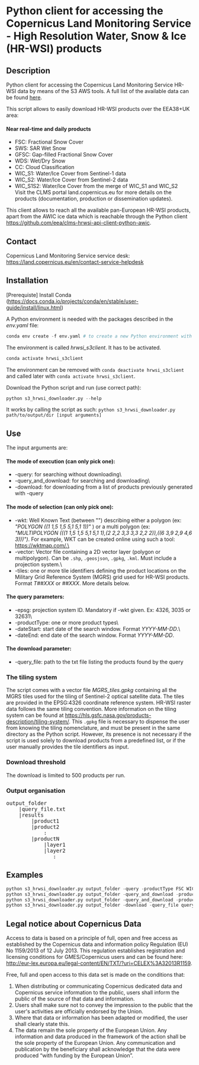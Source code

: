 # Python client for accessing the Copernicus Land Monitoring Service - High Resolution Water, Snow & Ice (HR-WSI) products

## Description
Python client for accessing the Copernicus Land Monitoring Service HR-WSI data by means of the S3 AWS tools. A full list of the available data can be found [here](https://s3.waw3-2.cloudferro.com/swift/v1/HRWSI/).

This script allows to easily download HR-WSI products over the EEA38+UK area:
#### Near real-time and daily products
+ FSC: Fractional Snow Cover
+ SWS: SAR Wet Snow
+ GFSC: Gap-filled Fractional Snow Cover
+ WDS: Wet/Dry Snow
+ CC: Cloud Classification
+ WIC_S1: Water/Ice Cover from Sentinel-1 data
+ WIC_S2: Water/Ice Cover from Sentinel-2 data
+ WIC_S1S2: Water/Ice Cover from the merge of WIC_S1 and WIC_S2
\
Visit the CLMS portal land.copernicus.eu for more details on the products (documentation, production or dissemination updates).

This client allows to reach all the available pan-European HR-WSI products, apart from the AWIC ice data which is reachable through the Python client https://github.com/eea/clms-hrwsi-api-client-python-awic. 

## Contact
Copernicus Land Monitoring Service service desk: https://land.copernicus.eu/en/contact-service-helpdesk

## Installation
[Prerequiste] Install Conda (https://docs.conda.io/projects/conda/en/stable/user-guide/install/linux.html) 

A Python environment is needed with the packages described in the _env.yaml_ file:
```S
conda env create -f env.yaml # to create a new Python environment with Conda
```
The environment is called _hrwsi_s3client_. It has to be activated. 
```S
conda activate hrwsi_s3client
```
The environment can be removed with `conda deactivate hrwsi_s3client` and called later with `conda activate hrwsi_s3client`.

Download the Python script and run (use correct path):
```S
python s3_hrwsi_downloader.py --help
```
It works by calling the script as such: `python s3_hrwsi_downloader.py path/to/output/dir [input arguments]`

## Use
The input arguments are:

#### The mode of execution (can only pick one):
+ -query: for searching without downloading\
+ -query_and_download: for searching and downloading\
+ -download: for downloading from a list of products previously generated with -query

#### The mode of selection (can only pick one):
+ -wkt: Well Known Text (between \"\") describing either a polygon (ex: _\"POLYGON ((1 1,5 1,5 5,1 5,1 1))\"_ ) or a multi polygon (ex: _\"MULTIPOLYGON (((1 1,5 1,5 5,1 5,1 1),(2 2,2 3,3 3,3 2,2 2)),((6 3,9 2,9 4,6 3)))\")_. For example, WKT can be created online using such a tool: https://wktmap.com/.\
+ -vector: Vector file containing a 2D vector layer (polygon or multipolygon). Can be `.shp`, `.geosjson`, `.gpkg`, `.kml`. Must include a projection system.\
+ -tiles: one or more tile identifiers defining the product locations on the Military Grid Reference System (MGRS) grid used for HR-WSI products. Format _T##XXX_ or _##XXX_. More details below.

#### The query parameters:
+ -epsg: projection system ID. Mandatory if -wkt given. Ex: 4326, 3035 or 32631\
+ -productType: one or more product types\
+ -dateStart: start date of the search window. Format _YYYY-MM-DD_.\
+ -dateEnd: end date of the search window. Format _YYYY-MM-DD_.

#### The download parameter:
+ -query_file: path to the txt file listing the products found by the query

### The tiling system
The script comes with a vector file _MGRS_tiles.gpkg_ containing all the MGRS tiles used for the tiling of Sentinel-2 optical satellite data. The tiles are provided in the EPSG:4326 coordinate reference system. HR-WSI raster data follows the same tiling convention.
More information on the tiling system can be found at https://hls.gsfc.nasa.gov/products-description/tiling-system/. 
This `.gpkg` file is necessary to dispense the user from knowing the tiling nomenclature, and must be present in the same directory as the Python script. 
However, its presence is not necessary if the script is used solely to download products from a predefined list, or if the user manually provides the tile identifiers as input.

### Download threshold
The download is limited to 500 products per run.

### Output organisation
<pre>
output_folder
    |query_file.txt
    |results
        |product1
        |product2
            :
        |productN
            |layer1
            |layer2
               :
</pre>              
  
## Examples 
```S
python s3_hrwsi_downloader.py output_folder -query -productType FSC WIC_S2 -tiles T31TCH T30TYN -dateStart 2025-02-01 -dateEnd 2025-02-15\
python s3_hrwsi_downloader.py output_folder -query_and_download -productType GFSC -wkt "POLYGON ((704922.894694 4756709.422481, 920001.318865 4729607.8903, 704922.894694 4756709.422481))" -epsg 32630 -dateStart 2025-02-01 -dateEnd 2025-02-15\
python s3_hrwsi_downloader.py output_folder -query_and_download -productType SWS -layer path/to/layer.shp -dateStart 2025-02-15 -dateEnd 2025-03-15\
python s3_hrwsi_downloader.py output_folder -download -query_file query_file.txt
```

## Legal notice about Copernicus Data
Access to data is based on a principle of full, open and free access as established by the Copernicus data and information policy Regulation (EU) No 1159/2013 of 12 July 2013. This regulation establishes registration and licensing conditions for GMES/Copernicus users and can be found here: http://eur-lex.europa.eu/legal-content/EN/TXT/?uri=CELEX%3A32013R1159.  

Free, full and open access to this data set is made on the conditions that:  
1. When distributing or communicating Copernicus dedicated data and Copernicus service information to the public, users shall inform the public of the source of that data and information.  
2. Users shall make sure not to convey the impression to the public that the user's activities are officially endorsed by the Union.  
3. Where that data or information has been adapted or modified, the user shall clearly state this.  
4. The data remain the sole property of the European Union. Any information and data produced in the framework of the action shall be the sole property of the European Union. Any communication and publication by the beneficiary shall acknowledge that the data were produced “with funding by the European Union”.  





